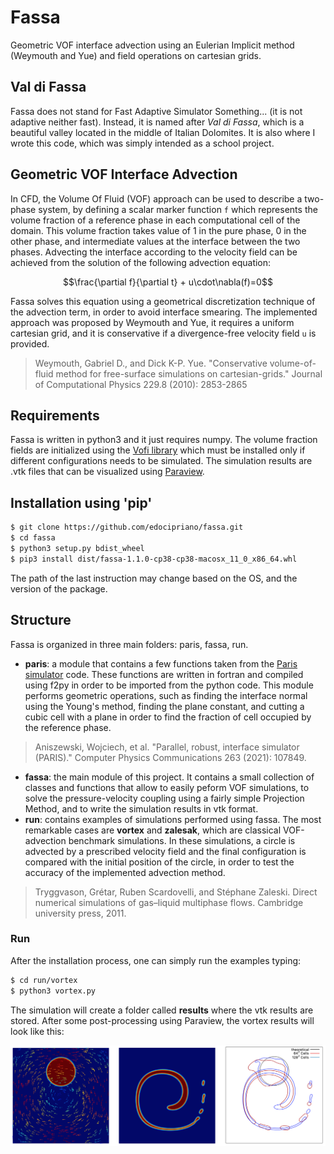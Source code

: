 # Fassa
Geometric VOF interface advection using an Eulerian Implicit method (Weymouth and Yue) and field operations on cartesian grids.

## Val di Fassa
Fassa does not stand for Fast Adaptive Simulator Something... (it is not adaptive neither fast). Instead, it is named after *Val di Fassa*, which is a beautiful valley located in the middle of Italian Dolomites. It is also where I wrote this code, which was simply intended as a school project.

## Geometric VOF Interface Advection
In CFD, the Volume Of Fluid (VOF) approach can be used to describe a two-phase system, by defining a scalar marker function ``f`` which represents the volume fraction of a reference phase in each computational cell of the domain. This volume fraction takes value of 1 in the pure phase, 0 in the other phase, and intermediate values at the interface between the two phases.
Advecting the interface according to the velocity field can be achieved from the solution of the following advection equation:
```math
\frac{\partial f}{\partial t} + u\cdot\nabla(f)=0
```  
Fassa solves this equation using a geometrical discretization technique of the advection term, in order to avoid interface smearing. The implemented approach was proposed by Weymouth and Yue, it requires a uniform cartesian grid, and it is conservative if a divergence-free velocity field ``u`` is provided.
> Weymouth, Gabriel D., and Dick K-P. Yue. "Conservative volume-of-fluid method for free-surface simulations on cartesian-grids." Journal of Computational Physics 229.8 (2010): 2853-2865

## Requirements
Fassa is written in python3 and it just requires numpy.
The volume fraction fields are initialized using the [Vofi library](https://github.com/VOFTracking/Vofi) which must be installed only if different configurations needs to be simulated.
The simulation results are .vtk files that can be visualized using [Paraview](https://www.paraview.org).

## Installation using 'pip'
```sh
$ git clone https://github.com/edocipriano/fassa.git
$ cd fassa
$ python3 setup.py bdist_wheel
$ pip3 install dist/fassa-1.1.0-cp38-cp38-macosx_11_0_x86_64.whl
```

The path of the last instruction may change based on the OS, and the version of the package.

## Structure
Fassa is organized in three main folders: paris, fassa, run.
* **paris**: a module that contains a few functions taken from the [Paris simulator](http://www.ida.upmc.fr/~zaleski/paris/) code. These functions are written in fortran and compiled using f2py in order to be imported from the python code. This module performs geometric operations, such as finding the interface normal using the Young's method, finding the plane constant, and cutting a cubic cell with a plane in order to find the fraction of cell occupied by the reference phase.
> Aniszewski, Wojciech, et al. "Parallel, robust, interface simulator (PARIS)." Computer Physics Communications 263 (2021): 107849.
* **fassa**: the main module of this project. It contains a small collection of classes and functions that allow to easily peform VOF simulations, to solve the pressure-velocity coupling using a fairly simple Projection Method, and to write the simulation results in vtk format.
* **run**: contains examples of simulations performed using fassa. The most remarkable cases are **vortex** and **zalesak**, which are classical VOF-advection benchmark simulations. In these simulations, a circle is advected by a prescribed velocity field and the final configuration is compared with the initial position of the circle, in order to test the accuracy of the implemented advection method.
> Tryggvason, Grétar, Ruben Scardovelli, and Stéphane Zaleski. Direct numerical simulations of gas–liquid multiphase flows. Cambridge university press, 2011.

### Run
After the installation process, one can simply run the examples typing:
```sh
$ cd run/vortex
$ python3 vortex.py
```
The simulation will create a folder called **results** where the vtk results are stored. After some post-processing using Paraview, the vortex results will look like this:

<img src="./run/vortex/fig-vortex.png" alt="vortex" width="1200"/>
